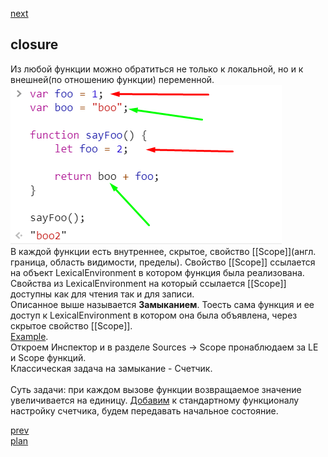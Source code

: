 <a href="05.md">next</a>

<h2>closure</h2>

<div>
Из любой функции можно обратиться не только к локальной, но и к внешней(по отношению функции) переменной.

<img src="./media/05-1.png">
</div>

<div>
В каждой функции есть внутреннее, скрытое, свойство [[Scope]](англ. граница, область видимости, пределы).
Свойство [[Scope]] ссылается на объект LexicalEnvironment в котором функция была реализована.
Свойства из LexicalEnvironment на который ссылается [[Scope]] доступны как для чтения так и для записи.
</div>

<div>
Описанное выше называется <strong>Замыканием</strong>.
Тоесть сама функция и ее доступ к LexicalEnvironment в котором она была объявлена, через скрытое свойство [[Scope]].
</div>

<div>
<a href="https://codepen.io/paawel/pen/dqBXJx?editors=0012">Example</a>.
<br/>
Откроем Инспектор и в разделе Sources -> Scope пронаблюдаем за LE и Scope функций.
</div>

<div>
Классическая задача на замыкание - Счетчик.
</div>

<br/>

<div>
Суть задачи: при каждом вызове функции возвращаемое значение увеличивается на единицу.
<a href="https://codepen.io/paawel/pen/XPLKdE?editors=0002">Добавим</a> к стандартному функционалу настройку счетчика, будем передавать начальное состояние.
</div>

<a href="04.md">prev</a>
<br/>
<a href="00.md">plan</a>
